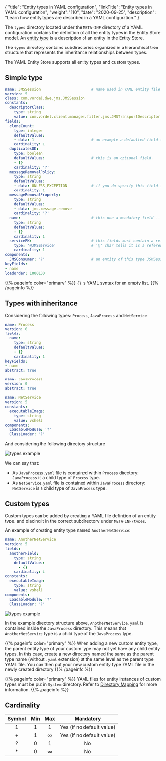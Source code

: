 {
"title": "Entity types in YAML configuration",
"linkTitle": "Entity types in YAML configuration",
"weight":"110",
"date": "2020-09-25",
"description": "Learn how entity types are described in a YAML configuration."
}

The `types` directory located under the `META-INF` directory of a YAML configuration contains the definition of all the entity types in the Entity Store model. An [entity type](/docs/apigtw_devguide/entity_store/#entity-types) is a description of an entity in the Entity Store.

The `types` directory contains subdirectories organized in a hierarchical tree structure that represents the inheritance relationships between types.

The YAML Entity Store supports all entity types and custom types.

## Simple type

```yaml
name: JMSSession                       # name used in YAML entity file
version: 5
class: com.vordel.dwe.jms.JMSSession
constants:
  descriptorClass:
    type: string
    value: com.vordel.client.manager.filter.jms.JMSTransportDescriptor
fields:
  cloneCount:
    type: integer
    defaultValues:
    - data: 1                          # an example a defaulted field (mandatory but having a default value)
    cardinality: 1
  duplicatesOK:
    type: boolean
    defaultValues:                     # this is an optional field.
    - {}
    cardinality: '?'
  messageRemovalPolicy:
    type: string
    defaultValues:
    - data: UNLESS_EXCEPTION           # if you do specify this field in you YAML file, value will be 'UNLESS_EXCEPTION'
    cardinality: 1
  messageRemovalProperty:
    type: string
    defaultValues:
    - data: jms.message.remove
    cardinality: '?'
  name:                                # this one a mandatory field -- it is actually a key field
    type: string
    defaultValues:
    - {}
    cardinality: 1
  servicePK:                           # this fields must contain a reference to another entity of type 'JMSService'
    type: '@JMSService'                # '@' char tells it is a reference
    cardinality: 1
components:
  JMSConsumer: '?'                     # an entity of this type JSMSession can have 1 children of type JMSConsumer
keyFields:
- name
loadorder: 1000100
```

{{% pageinfo color="primary" %}}
`{}` is YAML syntax for an empty list.
{{% /pageinfo %}}

## Types with inheritance

Considering the following types: `Process`, `JavaProcess` and `NetService`

```yaml
name: Process
version: 0
fields:
  name:
    type: string
    defaultValues:
    - {}
    cardinality: 1
keyFields:
- name
abstract: true
```

```yaml
name: JavaProcess
version: 0
abstract: true
```

```yaml
name: NetService
version: 5
constants:
  executableImage:
    type: string
    value: vshell
components:
  LoadableModule: '?'
  ClassLoader: '?'
```

And considering the following directory structure

![types example](/Images/apim_yamles/yamles_types_example.png)

We can say that:

* As `JavaProcess.yaml` file is contained within `Process` directory: `JavaProcess` is a child type of `Process` type.
* As `NetService.yaml` file is contained within `JavaProcess` directory: `NetService` is a child type of `JavaProcess` type.

## Custom types

Custom types can be added by creating a YAML file definition of an entity type, and placing it in the correct subdirectory under `META-INF/types`.

An example of creating entity type named `AnotherNetService`:

```yaml
name: AnotherNetService
version: 5
fields:
  anotherField:
    type: string
    defaultValues:
      - {}
    cardinality: 1
constants:
  executableImage:
    type: string
    value: vshell
components:
  LoadableModule: '?'
  ClassLoader: '?'
```

![types example](/Images/apim_yamles/yamles_types_custom_example.png)

In the example directory structure above, `AnotherNetService.yaml` is contained inside the `JavaProcess` directory. This means that `AnotherNetService` type is a child type of the `JavaProcess` type.

{{% pageinfo color="primary" %}}
When adding a new custom entity type, the parent entity type of your custom type may not yet have any child entity types. In this case, create a new directory named the same as the parent type name (without `.yaml` extension) at the same level as the parent type YAML file. You can then put your new custom entity type YAML file in the newly created directory
{{% /pageinfo %}}

{{% pageinfo color="primary" %}}
YAML files for entity instances of custom types must be put in `System` directory. Refer to [Directory Mapping](/docs/apim_yamles/apim_yamles_references/yamles_top_directories) for more information.
{{% /pageinfo %}}

## Cardinality

| Symbol | Min | Max | Mandatory |
|:------:|:---:|:---:|:---------:|
|   1    |  1  |  1  |    Yes (if no default value) |
|   +    |  1  |  ∞  |    Yes (if no default value) |
|   ?    |  0  |  1  |    No     |
|   *    |  0  |  ∞  |    No     |
